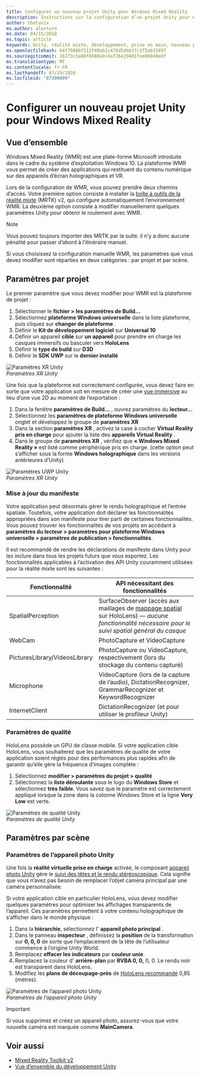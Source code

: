 ```yaml
---
title: Configurer un nouveau projet Unity pour Windows Mixed Reality
description: Instructions sur la configuration d’un projet Unity pour Windows Mixed Reality
author: thetuvix
ms.author: alexturn
ms.date: 04/15/2018
ms.topic: article
keywords: Unity, réalité mixte, développement, prise en main, nouveau projet
ms.openlocfilehash: 64f7006bf212f49ab1c478d5dbb1fc1f5ab15497
ms.sourcegitcommit: 161f3c5a80f6988a9c4af26e29481fee06840e0f
ms.translationtype: MT
ms.contentlocale: fr-FR
ms.lasthandoff: 07/29/2020
ms.locfileid: "87390099"
---
```

# <a name="configure-a-new-unity-project-for-windows-mixed-reality"></a>Configurer un nouveau projet Unity pour Windows Mixed Reality 

## <a name="overview"></a>Vue d’ensemble

Windows Mixed Reality (WMR) est une plate-forme Microsoft introduite dans le cadre du système d’exploitation Windows 10. La plateforme WMR vous permet de créer des applications qui restituent du contenu numérique sur des appareils d’écran holographiques et VR.

Lors de la configuration de WMR, vous pouvez prendre deux chemins d’accès. Votre première option consiste à installer la [boîte à outils de la réalité mixte](https://microsoft.github.io/MixedRealityToolkit-Unity/Documentation/GettingStartedWithTheMRTK.html) (MRTK) v2, qui configure automatiquement l’environnement WMR. La deuxième option consiste à modifier manuellement quelques paramètres Unity pour obtenir le roulement avec WMR. 

> [!NOTE]
> Vous pouvez toujours importer des MRTK par la suite. il n’y a donc aucune pénalité pour passer d’abord à l’itinéraire manuel.

Si vous choisissez la configuration manuelle WMR, les paramètres que vous devez modifier sont réparties en deux catégories : par projet et par scène.

## <a name="per-project-settings"></a>Paramètres par projet

Le premier paramètre que vous devez modifier pour WMR est la plateforme de projet : 
1. Sélectionner le **fichier > les paramètres de Build...**
2. Sélectionnez **plateforme Windows universelle** dans la liste plateforme, puis cliquez sur **changer de plateforme** .
3. Définir le **Kit de développement logiciel** sur **Universal 10**
4. Définir un appareil **cible** sur **un appareil** pour prendre en charge les casques immersifs ou basculer vers **HoloLens**
5. Définir le **type de build** sur **D3D**
6. Définir le **SDK UWP** sur le **dernier installé**

![Paramètres XR Unity](images/unity-uwp-settings.png)<br>
*Paramètres XR Unity*

Une fois que la plateforme est correctement configurée, vous devez faire en sorte que votre application soit en mesure de créer une [vue immersive](app-views.md) au lieu d’une vue 2D au moment de l’exportation :
1. Dans la fenêtre **paramètres de Build...** , ouvrez paramètres du **lecteur...**
2. Sélectionnez les **paramètres de plateforme Windows universelle** onglet et développez le groupe de **paramètres XR**
3. Dans la section **paramètres XR** , activez la case à cocher **Virtual Reality pris en charge** pour ajouter la liste des **appareils Virtual Reality** .
4. Dans le groupe de **paramètres XR** , vérifiez que **« Windows Mixed Reality »** est listé comme périphérique pris en charge. (cette option peut s’afficher sous la forme **Windows holographique** dans les versions antérieures d’Unity)

![Paramètres UWP Unity](images/xrsettings.png)<br>
*Paramètres XR Unity*

### <a name="updating-the-manifest"></a>Mise à jour du manifeste

Votre application peut désormais gérer le rendu holographique et l’entrée spatiale. Toutefois, votre application doit déclarer les fonctionnalités appropriées dans son manifeste pour tirer parti de certaines fonctionnalités. Vous pouvez trouver les fonctionnalités de vos projets en accédant à **paramètres du lecteur > paramètres pour plateforme Windows universelle > paramètres de publication > fonctionnalités**. 

Il est recommandé de rendre les déclarations de manifeste dans Unity pour les inclure dans tous les projets futurs que vous exportez. Les fonctionnalités applicables à l’activation des API Unity couramment utilisées pour la réalité mixte sont les suivantes :

|  Fonctionnalité  |  API nécessitant des fonctionnalités | 
|----------|----------|
|  SpatialPerception  |  SurfaceObserver (accès aux maillages de [mappage spatial](spatial-mapping.md) sur HoloLens) &mdash; *aucune fonctionnalité nécessaire pour le suivi spatial général du casque* | 
|  WebCam  |  PhotoCapture et VideoCapture | 
|  PicturesLibrary/VideosLibrary  |  PhotoCapture ou VideoCapture, respectivement (lors du stockage du contenu capturé) | 
|  Microphone  |  VideoCapture (lors de la capture de l’audio), DictationRecognizer, GrammarRecognizer et KeywordRecognizer | 
|  InternetClient  |  DictationRecognizer (et pour utiliser le profileur Unity) | 

### <a name="quality-settings"></a>Paramètres de qualité

HoloLens possède un GPU de classe mobile. Si votre application cible HoloLens, vous souhaiterez que les paramètres de qualité de votre application soient réglés pour des performances plus rapides afin de garantir qu’elle gère la fréquence d’images complète :
1. Sélectionnez **modifier > paramètres du projet > qualité**
2. Sélectionnez la **liste déroulante** sous le logo du **Windows Store** et sélectionnez **très faible**. Vous savez que le paramètre est correctement appliqué lorsque la zone dans la colonne Windows Store et la ligne **Very Low** est verte.

![Paramètres de qualité Unity](images/getting-started-unity-quality-settings.jpg)<br>
*Paramètres de qualité Unity*

## <a name="per-scene-settings"></a>Paramètres par scène

### <a name="unity-camera-settings"></a>Paramètres de l’appareil photo Unity

Une fois la **réalité virtuelle prise en charge** activée, le composant [appareil photo Unity](camera-in-unity.md) gère le [suivi des têtes et le rendu stéréoscopique](rendering.md). Cela signifie que vous n’avez pas besoin de remplacer l’objet caméra principal par une caméra personnalisée.

Si votre application cible en particulier HoloLens, vous devez modifier quelques paramètres pour optimiser les affichages transparents de l’appareil. Ces paramètres permettent à votre contenu holographique de s’afficher dans le monde physique :
1. Dans la **hiérarchie**, sélectionnez l' **appareil photo principal** .
2. Dans le panneau **inspecteur** , définissez la **position** de la transformation sur **0, 0, 0** de sorte que l’emplacement de la tête de l’utilisateur commence à l’origine Unity World.
3. Remplacez **effacer les indicateurs** par **couleur unie**.
4. Remplacez la couleur d' **arrière-plan** par **RVBA 0, 0,** 0, 0. Le rendu noir est transparent dans HoloLens.
5. Modifiez les **plans de découpage-près** de [HoloLens recommandé](camera-in-unity.md#clip-planes) 0,85 (mètres).

![Paramètres de l’appareil photo Unity](images/Unitycamerasettings.png)<br>
*Paramètres de l’appareil photo Unity*

> [!IMPORTANT]
> Si vous supprimez et créez un appareil photo, assurez-vous que votre nouvelle caméra est marquée comme **MainCamera**.

## <a name="see-also"></a>Voir aussi
* [Mixed Reality Toolkit v2](mrtk-getting-started.md)
* [Vue d’ensemble du développement Unity](unity-development-overview.md)

